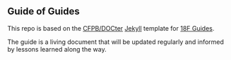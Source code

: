 ## Guide of Guides


This repo is based on the
[CFPB/DOCter](https://github.com/CFPB/DOCter)
[Jekyll](http://jekyllrb.com/) template for
[18F Guides](http://18f.github.io/guides/).

The guide is a living document that will be updated regularly and informed by lessons learned along the way.
